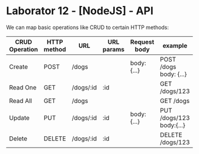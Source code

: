 # Laborator 12 - [NodeJS] - API

We can map basic operations like CRUD to certain HTTP methods:

| CRUD Operation | HTTP method	| URL       | URL params | Request body     | example                       |
|----------------|--------------|-----------|------------|------------------|-------------------------------|
| Create         | POST         | /dogs     |            | body: {...}      | POST /dogs body: {...}        |
| Read One       | GET          | /dogs/:id | :id        |                  | GET /dogs/123                 |
| Read All       | GET          | /dogs     |            |                  | GET /dogs                     |
| Update         | PUT          | /dogs/:id | :id        | body: {...}      | PUT /dogs/123 body:{...}      |
| Delete         | DELETE       | /dogs/:id | :id        |                  | DELETE /dogs/123              |
